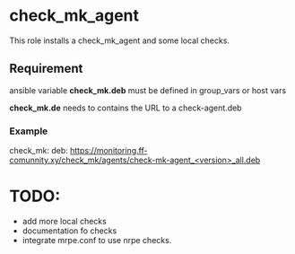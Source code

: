 # check_mk_agent

This role installs a check_mk_agent and some local checks. 

## Requirement

ansible variable **check_mk.deb** must be defined in group_vars or host vars

**check_mk.de** needs to contains the URL to a check-agent.deb

### Example
 
check_mk:
  deb: https://monitoring.ff-comunnity.xy/check_mk/agents/check-mk-agent_<version>_all.deb


# TODO:
* add more local checks
* documentation fo checks
* integrate mrpe.conf to use nrpe checks.